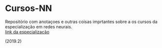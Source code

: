 # Cursos-NN

Repositório com anotaçoes e outras coisas imprtantes sobre a os cursos da especialização em redes neurais.<br/>
[link da especialização](https://www.coursera.org/specializations/deep-learning)


(2019.2)
